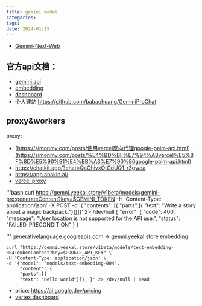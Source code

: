 ```yaml
---
title: gemini model
categories: 
tags: 
date: 2024-01-15
---
```


- [Gemini-Next-Web](https://github.com/blacksev/Gemini-Next-Web/tree/main)

## 官方api文档： 
  - [gemini api](https://ai.google.dev/gemini-api/docs/api-key)
  - [embedding](https://ai.google.dev/gemini-api/docs/embeddings#curl)
  - [dashboard](https://console.cloud.google.com/apis/api/aiplatform.googleapis.com/cost?project=compact-moment-427102-t4)
- 个人建站 https://github.com/babaohuang/GeminiProChat

## proxy&workers

proxy:

- [https://simonmy.com/posts/使用vercel反向代理google-palm-api.html](https://simonmy.com/posts/%E4%BD%BF%E7%94%A8vercel%E5%8F%8D%E5%90%91%E4%BB%A3%E7%90%86google-palm-api.html)
- https://chatkit.app/?chat=QaOhivxOtGdUQ1_r3gwda
- https://app.anakin.ai/
- [vercel proxy](https://github.com/Jazee6/gemini-proxy/tree/master)


'''bash
curl https://gemni.yeekal.store/v1beta/models/gemini-pro:generateContent?key=$GEMINI_TOKEN     -H 'Content-Type: application/json'     -X POST     -d '{
      "contents": [{
        "parts":[{
          "text": "Write a story about a magic backpack."}]}]}' 2> /dev/null
{
  "error": {
    "code": 400,
    "message": "User location is not supported for the API use.",
    "status": "FAILED_PRECONDITION"
  }
}

'''
generativelanguage.googleapis.com -> gemni.yeekal.store
embedding
```
curl "https://gemni.yeekal.store/v1beta/models/text-embedding-004:embedContent?key=$GOOGLE_API_KEY" \
-H 'Content-Type: application/json' \
-d '{"model": "models/text-embedding-004",
     "content": {
     "parts":[{
     "text": "Hello world"}]}, }' 2> /dev/null | head
```

- price: https://ai.google.dev/pricing
- [vertex dashboard](https://console.cloud.google.com/apis/api/aiplatform.googleapis.com/metrics?hl=en&project=compact-moment-427102-t4)